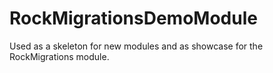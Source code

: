 # RockMigrationsDemoModule

Used as a skeleton for new modules and as showcase for the RockMigrations module.
